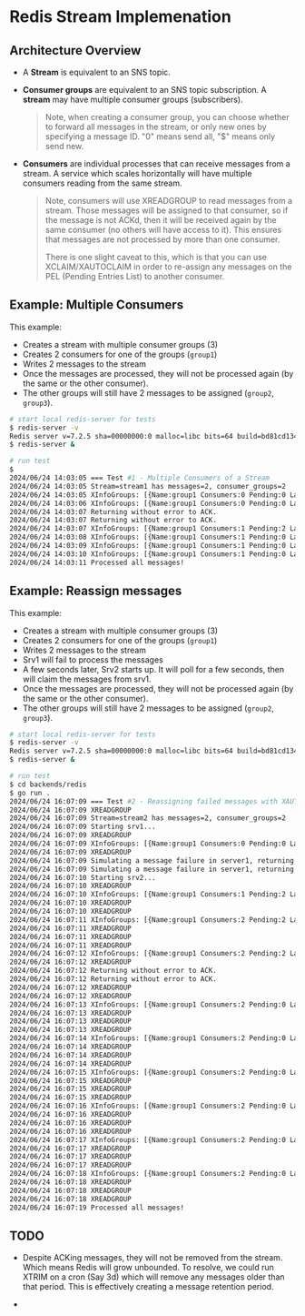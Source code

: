 # Redis Stream Implemenation

## Architecture Overview

* A **Stream** is equivalent to an SNS topic. 

* **Consumer groups** are equivalent to an SNS topic subscription. 
  A **stream** may have multiple consumer groups (subscribers).

    > Note, when creating a consumer group, you can choose whether to forward all messages in the stream, or only new ones
    > by specifying a message ID. "0" means send all, "$" means only send new.

* **Consumers** are individual processes that can receive messages from a stream. 
  A service which scales horizontally will have multiple consumers reading from the same stream.
  
  > Note, consumers will use XREADGROUP to read messages from a stream. Those messages will be assigned to that consumer, 
  > so if the message is not ACKd, then it will be received again by the same consumer (no others will have access to it).
  > This ensures that messages are not processed by more than one consumer.
  >
  > There is one slight caveat to this, which is that you can use XCLAIM/XAUTOCLAIM in order to re-assign any messages
  > on the PEL (Pending Entries List) to another consumer.

## Example: Multiple Consumers

This example:

* Creates a stream with multiple consumer groups (3)
* Creates 2 consumers for one of the groups (`group1`)
* Writes 2 messages to the stream
* Once the messages are processed, they will not be processed again (by the same or the other consumer).
* The other groups will still have 2 messages to be assigned (`group2`, `group3`).

```bash
# start local redis-server for tests 
$ redis-server -v
Redis server v=7.2.5 sha=00000000:0 malloc=libc bits=64 build=bd81cd1340e80580
$ redis-server &

# run test
$ 
2024/06/24 14:03:05 === Test #1 - Multiple Consumers of a Stream
2024/06/24 14:03:05 Stream=stream1 has messages=2, consumer_groups=2
2024/06/24 14:03:05 XInfoGroups: [{Name:group1 Consumers:0 Pending:0 LastDeliveredID:0-0 EntriesRead:0 Lag:2} {Name:group2 Consumers:0 Pending:0 LastDeliveredID:0-0 EntriesRead:0 Lag:2}]
2024/06/24 14:03:06 XInfoGroups: [{Name:group1 Consumers:0 Pending:0 LastDeliveredID:0-0 EntriesRead:0 Lag:2} {Name:group2 Consumers:0 Pending:0 LastDeliveredID:0-0 EntriesRead:0 Lag:2}]
2024/06/24 14:03:07 Returning without error to ACK.
2024/06/24 14:03:07 Returning without error to ACK.
2024/06/24 14:03:07 XInfoGroups: [{Name:group1 Consumers:1 Pending:2 LastDeliveredID:1719252185290-0 EntriesRead:2 Lag:0} {Name:group2 Consumers:0 Pending:0 LastDeliveredID:0-0 EntriesRead:0 Lag:2}]
2024/06/24 14:03:08 XInfoGroups: [{Name:group1 Consumers:1 Pending:0 LastDeliveredID:1719252185290-0 EntriesRead:2 Lag:0} {Name:group2 Consumers:0 Pending:0 LastDeliveredID:0-0 EntriesRead:0 Lag:2}]
2024/06/24 14:03:09 XInfoGroups: [{Name:group1 Consumers:1 Pending:0 LastDeliveredID:1719252185290-0 EntriesRead:2 Lag:0} {Name:group2 Consumers:0 Pending:0 LastDeliveredID:0-0 EntriesRead:0 Lag:2}]
2024/06/24 14:03:10 XInfoGroups: [{Name:group1 Consumers:1 Pending:0 LastDeliveredID:1719252185290-0 EntriesRead:2 Lag:0} {Name:group2 Consumers:0 Pending:0 LastDeliveredID:0-0 EntriesRead:0 Lag:2}]
2024/06/24 14:03:11 Processed all messages!
```

## Example: Reassign messages 

This example:

* Creates a stream with multiple consumer groups (3)
* Creates 2 consumers for one of the groups (`group1`)
* Writes 2 messages to the stream
* Srv1 will fail to process the messages
* A few seconds later, Srv2 starts up. It will poll for a few seconds, then will claim the messages from srv1.
* Once the messages are processed, they will not be processed again (by the same or the other consumer).
* The other groups will still have 2 messages to be assigned (`group2`, `group3`).

```bash
# start local redis-server for tests 
$ redis-server -v
Redis server v=7.2.5 sha=00000000:0 malloc=libc bits=64 build=bd81cd1340e80580
$ redis-server &

# run test
$ cd backends/redis
$ go run .
2024/06/24 16:07:09 === Test #2 - Reassigning failed messages with XAUTOCLAIM
2024/06/24 16:07:09 XREADGROUP
2024/06/24 16:07:09 Stream=stream2 has messages=2, consumer_groups=2
2024/06/24 16:07:09 Starting srv1...
2024/06/24 16:07:09 XREADGROUP
2024/06/24 16:07:09 XInfoGroups: [{Name:group1 Consumers:0 Pending:0 LastDeliveredID:0-0 EntriesRead:0 Lag:2} {Name:group2 Consumers:0 Pending:0 LastDeliveredID:0-0 EntriesRead:0 Lag:2}]
2024/06/24 16:07:09 XREADGROUP
2024/06/24 16:07:09 Simulating a message failure in server1, returning error to re-assign
2024/06/24 16:07:09 Simulating a message failure in server1, returning error to re-assign
2024/06/24 16:07:10 Starting srv2...
2024/06/24 16:07:10 XREADGROUP
2024/06/24 16:07:10 XInfoGroups: [{Name:group1 Consumers:1 Pending:2 LastDeliveredID:1719259629201-0 EntriesRead:2 Lag:0} {Name:group2 Consumers:0 Pending:0 LastDeliveredID:0-0 EntriesRead:0 Lag:2}]
2024/06/24 16:07:10 XREADGROUP
2024/06/24 16:07:10 XREADGROUP
2024/06/24 16:07:11 XInfoGroups: [{Name:group1 Consumers:2 Pending:2 LastDeliveredID:1719259629201-0 EntriesRead:2 Lag:0} {Name:group2 Consumers:0 Pending:0 LastDeliveredID:0-0 EntriesRead:0 Lag:2}]
2024/06/24 16:07:11 XREADGROUP
2024/06/24 16:07:11 XREADGROUP
2024/06/24 16:07:11 XREADGROUP
2024/06/24 16:07:12 XInfoGroups: [{Name:group1 Consumers:2 Pending:2 LastDeliveredID:1719259629201-0 EntriesRead:2 Lag:0} {Name:group2 Consumers:0 Pending:0 LastDeliveredID:0-0 EntriesRead:0 Lag:2}]
2024/06/24 16:07:12 XREADGROUP
2024/06/24 16:07:12 Returning without error to ACK.
2024/06/24 16:07:12 Returning without error to ACK.
2024/06/24 16:07:12 XREADGROUP
2024/06/24 16:07:12 XREADGROUP
2024/06/24 16:07:13 XInfoGroups: [{Name:group1 Consumers:2 Pending:0 LastDeliveredID:1719259629201-0 EntriesRead:2 Lag:0} {Name:group2 Consumers:0 Pending:0 LastDeliveredID:0-0 EntriesRead:0 Lag:2}]
2024/06/24 16:07:13 XREADGROUP
2024/06/24 16:07:13 XREADGROUP
2024/06/24 16:07:13 XREADGROUP
2024/06/24 16:07:14 XInfoGroups: [{Name:group1 Consumers:2 Pending:0 LastDeliveredID:1719259629201-0 EntriesRead:2 Lag:0} {Name:group2 Consumers:0 Pending:0 LastDeliveredID:0-0 EntriesRead:0 Lag:2}]
2024/06/24 16:07:14 XREADGROUP
2024/06/24 16:07:14 XREADGROUP
2024/06/24 16:07:14 XREADGROUP
2024/06/24 16:07:15 XInfoGroups: [{Name:group1 Consumers:2 Pending:0 LastDeliveredID:1719259629201-0 EntriesRead:2 Lag:0} {Name:group2 Consumers:0 Pending:0 LastDeliveredID:0-0 EntriesRead:0 Lag:2}]
2024/06/24 16:07:15 XREADGROUP
2024/06/24 16:07:15 XREADGROUP
2024/06/24 16:07:15 XREADGROUP
2024/06/24 16:07:16 XInfoGroups: [{Name:group1 Consumers:2 Pending:0 LastDeliveredID:1719259629201-0 EntriesRead:2 Lag:0} {Name:group2 Consumers:0 Pending:0 LastDeliveredID:0-0 EntriesRead:0 Lag:2}]
2024/06/24 16:07:16 XREADGROUP
2024/06/24 16:07:16 XREADGROUP
2024/06/24 16:07:16 XREADGROUP
2024/06/24 16:07:17 XInfoGroups: [{Name:group1 Consumers:2 Pending:0 LastDeliveredID:1719259629201-0 EntriesRead:2 Lag:0} {Name:group2 Consumers:0 Pending:0 LastDeliveredID:0-0 EntriesRead:0 Lag:2}]
2024/06/24 16:07:17 XREADGROUP
2024/06/24 16:07:17 XREADGROUP
2024/06/24 16:07:17 XREADGROUP
2024/06/24 16:07:18 XInfoGroups: [{Name:group1 Consumers:2 Pending:0 LastDeliveredID:1719259629201-0 EntriesRead:2 Lag:0} {Name:group2 Consumers:0 Pending:0 LastDeliveredID:0-0 EntriesRead:0 Lag:2}]
2024/06/24 16:07:18 XREADGROUP
2024/06/24 16:07:18 XREADGROUP
2024/06/24 16:07:18 XREADGROUP
2024/06/24 16:07:19 Processed all messages!
```

## TODO

* Despite ACKing messages, they will not be removed from the stream. Which means Redis will grow unbounded.
  To resolve, we could run XTRIM on a cron (Say 3d) which will remove any messages older than that period.
  This is effectively creating a message retention period.

*  

